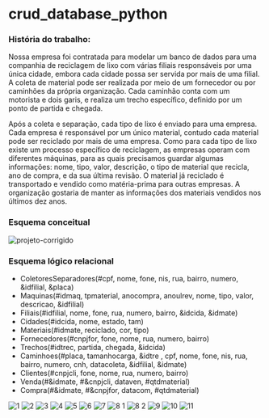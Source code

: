 # crud_database_python

### História do trabalho:

Nossa empresa foi contratada para modelar um banco de dados para uma companhia de reciclagem de lixo com várias filiais responsáveis por uma única cidade, embora cada cidade possa ser servida por mais de uma filial.  A coleta de material pode ser realizada por meio de um fornecedor ou por caminhões da própria organização. Cada caminhão conta com um motorista e dois garis, e realiza um trecho específico, definido por um ponto de partida e chegada.

Após a coleta e separação, cada tipo de lixo é enviado para uma empresa. Cada empresa é responsável por um único material, contudo cada material pode ser reciclado por mais de uma empresa. Como para cada tipo de lixo existe um processo específico de reciclagem, as empresas operam com diferentes máquinas, para as quais precisamos guardar algumas informações: nome, tipo, valor, descrição, o tipo de material que recicla, ano de compra, e da sua última revisão. O material já reciclado é transportado e vendido como matéria-prima para outras empresas. A organização gostaria de manter as informações dos materiais vendidos nos últimos dez anos.


### Esquema conceitual

![projeto-corrigido](https://user-images.githubusercontent.com/74029052/180698166-da976ec1-5539-4a17-8b08-d7327be274d8.png)

### Esquema lógico relacional

- ColetoresSeparadores(#cpf, nome, fone, nis, rua, bairro, numero, &idfilial,  &placa)
- Maquinas(#idmaq, tpmaterial, anocompra, anoulrev, nome, tipo, valor, descricao, &idfilial)
- Filiais(#idfilial, nome, fone, rua, numero, bairro, &idcida, &idmate)
- Cidades(#idcida, nome, estado, tam)
- Materiais(#idmate, reciclado, cor, tipo)
- Fornecedores(#cnpjfor, fone, nome, rua, numero, bairro)
- Trechos(#idtrec, partida, chegada, &idcida)
- Caminhoes(#placa, tamanhocarga, &idtre , cpf, nome, fone, nis, rua, bairro, numero, cnh, datacoleta, &idfilial, &idmate)
- Clientes(#cnpjcli, fone, nome, rua, numero, bairro)
- Venda(#&idmate, #&cnpjcli, dataven, #qtdmaterial)
- Compra(#&idmate, #&cnpjfor, datacom, #qtdmaterial)


![1](https://user-images.githubusercontent.com/74029052/180779159-409f6d85-d403-4a94-8c1e-541c08cd8042.png)
![2](https://user-images.githubusercontent.com/74029052/180779196-a61889b1-11bf-4d55-b05c-97a7fad7be16.png)
![3](https://user-images.githubusercontent.com/74029052/180779210-6d0b8d25-8b3b-49f6-96e8-4ba55dc0d6a7.png)
![4](https://user-images.githubusercontent.com/74029052/180779220-f45093d1-d527-4560-984c-544494756b6e.png)
![5](https://user-images.githubusercontent.com/74029052/180779284-7f32c2b4-dfa0-4bde-a88a-ed1bce5a8364.png)
![6](https://user-images.githubusercontent.com/74029052/180779299-d93cd045-5953-4d6d-834a-e9e231e8f1d9.png)
![7](https://user-images.githubusercontent.com/74029052/180779311-85d78407-5ed3-4148-85a4-e9941320425b.png)
![8 1](https://user-images.githubusercontent.com/74029052/180779329-9e707abd-861f-48d5-9d03-8f0f3fe4c3a5.png)
![8 2](https://user-images.githubusercontent.com/74029052/180779347-e67de159-7b76-4330-945f-43a331e505eb.png)
![9](https://user-images.githubusercontent.com/74029052/180779365-9def0dc7-0394-440d-82e9-ba893b70ab12.png)
![10](https://user-images.githubusercontent.com/74029052/180779380-227845fd-6af7-4ee1-afe0-8c8e6cf36140.png)
![11](https://user-images.githubusercontent.com/74029052/180779394-fa515999-8a4a-4120-9d03-7b04082d4546.png)

